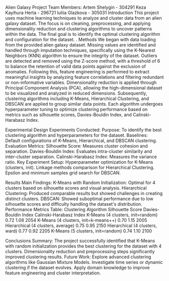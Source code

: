 
Alien Galaxy Project
Team Members:
Artem Shelygin - 304291
Keza Kayihura Herta - 296721
Iuliia Glazkova - 305031
Introduction
This project uses machine learning techniques to analyze and cluster data from an alien galaxy dataset. The focus is on cleaning, preprocessing, and applying dimensionality reduction and clustering algorithms to uncover patterns within the data. The final goal is to identify the optimal clustering algorithm and configuration for the dataset.
.
Methods
We began with data loading from the provided alien galaxy dataset. Missing values are identified and handled through imputation techniques, specifically using the K-Nearest Neighbors (KNN) algorithm to ensure the integrity of the dataset. Outliers are detected and removed using the Z-score method, with a threshold of 6 to balance the retention of valid data points against the exclusion of anomalies. Following this, feature engineering is performed to extract meaningful insights by analyzing feature correlations and filtering redundant or non-informative variables.
Dimensionality reduction is applied through Principal Component Analysis (PCA), allowing the high-dimensional dataset to be visualized and analyzed in reduced dimensions. Subsequently, clustering algorithms including K-Means, Hierarchical Clustering, and DBSCAN are applied to group similar data points. Each algorithm undergoes hyperparameter tuning to optimize clustering performance based on metrics such as silhouette scores, Davies-Bouldin Index, and Calinski-Harabasz Index.



 Experimental Design
Experiments Conducted:
Purpose: To identify the best clustering algorithm and hyperparameters for the dataset.
Baselines: Default configurations of K-Means, Hierarchical, and DBSCAN clustering.
Evaluation Metrics:
Silhouette Score: Measures cluster cohesion and separation.
Davies-Bouldin Index: Evaluates intra-cluster similarity and inter-cluster separation.
Calinski-Harabasz Index: Measures the variance ratio.
Key Experiment Setup:
Hyperparameter optimization for K-Means (clusters, init).
Linkage methods comparison for Hierarchical Clustering.
Epsilon and minimum samples grid search for DBSCAN.

Results
Main Findings:
K-Means with Random Initialization: Optimal for 4 clusters based on silhouette scores and visual analysis.
Hierarchical Clustering: Produced comparable results but showed challenges in creating distinct clusters.
DBSCAN: Showed suboptimal performance due to low silhouette scores and difficulty handling the dataset's distribution.
Performance Metrics Table:
Clustering Algorithm
Silhouette Score
Davies-Bouldin Index
Calinski-Harabasz Index
K-Means (4 clusters, init=random)
0.72
1.08
2054
K-Means (4 clusters, init=k-means++)
0.70
1.15
2005
Hierarchical (4 clusters, average)
0.75
0.95
2150
Hierarchical (4 clusters, ward)
0.77
0.92
2205
K-Means (5 clusters, init=random)
0.74
1.10
2100

Conclusions
Summary:
The project successfully identified that K-Means with random initialization provides the best clustering for the dataset with 4 clusters. Dimensionality reduction and preprocessing steps significantly improved clustering results.
Future Work:
Explore advanced clustering algorithms like Gaussian Mixture Models.
Investigate time series or dynamic clustering if the dataset evolves.
Apply domain knowledge to improve feature engineering and cluster interpretation.

